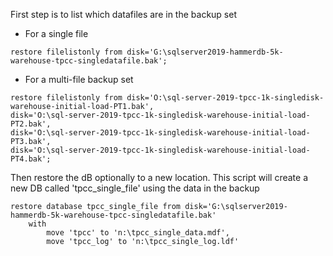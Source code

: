 First step is to list which datafiles are in the backup set
* For a single file
```
restore filelistonly from disk='G:\sqlserver2019-hammerdb-5k-warehouse-tpcc-singledatafile.bak';
```
* For a multi-file backup set
```
restore filelistonly from disk='O:\sql-server-2019-tpcc-1k-singledisk-warehouse-initial-load-PT1.bak',
disk='O:\sql-server-2019-tpcc-1k-singledisk-warehouse-initial-load-PT2.bak',
disk='O:\sql-server-2019-tpcc-1k-singledisk-warehouse-initial-load-PT3.bak',
disk='O:\sql-server-2019-tpcc-1k-singledisk-warehouse-initial-load-PT4.bak';
```
Then restore the dB optionally to a new location.  This script will create a new DB called 'tpcc_single_file' using the data in the backup
```
restore database tpcc_single_file from disk='G:\sqlserver2019-hammerdb-5k-warehouse-tpcc-singledatafile.bak'
	with 
		move 'tpcc' to 'n:\tpcc_single_data.mdf',
		move 'tpcc_log' to 'n:\tpcc_single_log.ldf'
```    
